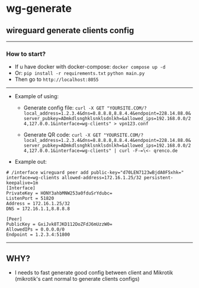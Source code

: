 # wg-generate
## wireguard generate clients config
----
### How to start?
- If u have docker with docker-compose: `docker compose up -d`
- Or: `pip install -r requirements.txt` `python main.py`
- Then go to `http://localhost:8055`
----
- Example of using:
  - Generate config file: `curl -X GET "YOURSITE.COM/?local_address=1.2.3.4&dns=8.8.8.8,8.8.4.4&endpoint=228.14.88.0&server_pubkey=ADmkdlsnghklsnklsdnlkh=&allowed_ips=192.168.0.0/24,127.0.0.1&interface=wg-clients" > vpn123.conf`

  - Generate QR code: `curl -X GET "YOURSITE.COM/?local_address=1.2.3.4&dns=8.8.8.8,8.8.4.4&endpoint=228.14.88.0&server_pubkey=ADmkdlsnghklsnklsdnlkh=&allowed_ips=192.168.0.0/24,127.0.0.1&interface=wg-clients" | curl -F-=\<- qrenco.de`
- Example out:
```
# /interface wireguard peer add public-key="d70LEN7123wBjdA0F5xhk=" interface=wg-clients allowed-address=172.16.1.25/32 persistent-keepalive=1m
[Interface]
PrivateKey = HONY3ahbMNW253a0fduSrYdubc=
ListenPort = 51820
Address = 172.16.1.25/32
DNS = 172.16.1.1,8.8.8.8

[Peer]
PublicKey = GxiJvk8TJKD112DoZFdJ6mUzzW0=
AllowedIPs = 0.0.0.0/0
Endpoint = 1.2.3.4:51800
```

----
## WHY?
- I needs to fast generate good config between client and Mikrotik (mikrotik's cant normal to generate clients configs)
